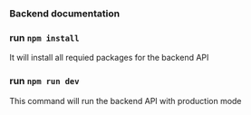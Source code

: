 ### Backend documentation

### run `npm install`

It will install all requied packages for the backend API

### run `npm run dev`

This command will run the backend API with production mode
